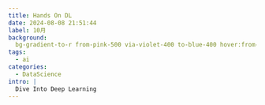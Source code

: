 ```yaml
---
title: Hands On DL
date: 2024-08-08 21:51:44
label: 10月
background:
  bg-gradient-to-r from-pink-500 via-violet-400 to-blue-400 hover:from-pink-700 hover:via-violet-600 hover:to-blue-500
tags:
  - ai
categories:
  - DataScience
intro: |
  Dive Into Deep Learning
---
```

